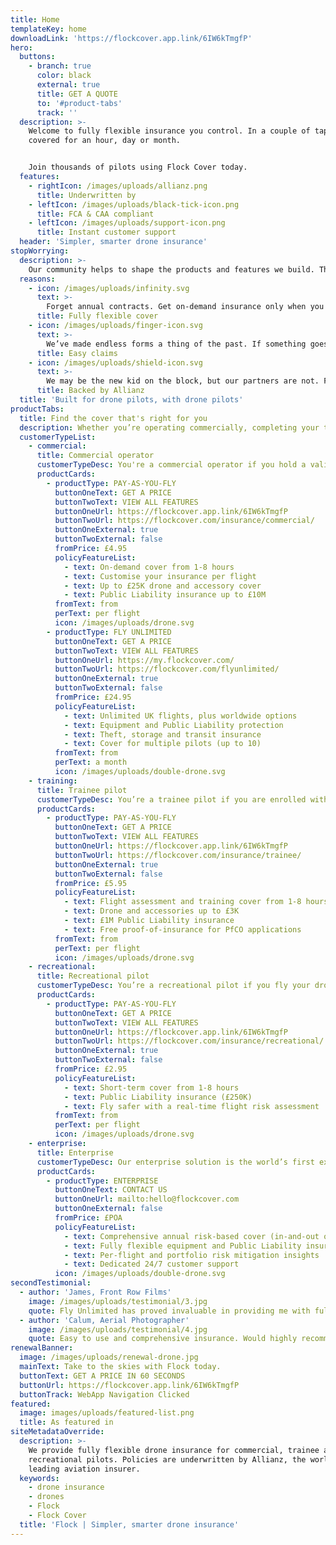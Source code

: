 ```yaml
---
title: Home
templateKey: home
downloadLink: 'https://flockcover.app.link/6IW6kTmgfP'
hero:
  buttons:
    - branch: true
      color: black
      external: true
      title: GET A QUOTE
      to: '#product-tabs'
      track: ''
  description: >-
    Welcome to fully flexible insurance you control. In a couple of taps, get
    covered for an hour, day or month.


    Join thousands of pilots using Flock Cover today.
  features:
    - rightIcon: /images/uploads/allianz.png
      title: Underwritten by
    - leftIcon: /images/uploads/black-tick-icon.png
      title: FCA & CAA compliant
    - leftIcon: /images/uploads/support-icon.png
      title: Instant customer support
  header: 'Simpler, smarter drone insurance'
stopWorrying:
  description: >-
    Our community helps to shape the products and features we build. The result: flexible policies that our pilots love, and smart tools that provide much more than just insurance.
  reasons:
    - icon: /images/uploads/infinity.svg
      text: >-
        Forget annual contracts. Get on-demand insurance only when you need it. Or fly with a flexible monthly policy and get covered anywhere, anytime.
      title: Fully flexible cover
    - icon: /images/uploads/finger-icon.svg
      text: >-
        We’ve made endless forms a thing of the past. If something goes wrong, make a claim via the app in a couple of taps. Or give us a call, we’re always here to help.
      title: Easy claims
    - icon: /images/uploads/shield-icon.svg
      text: >-
        We may be the new kid on the block, but our partners are not. Flock policies are underwritten by Allianz, the world’s leading aviation insurer. So you’re in safe hands.
      title: Backed by Allianz
  title: 'Built for drone pilots, with drone pilots'
productTabs:
  title: Find the cover that's right for you
  description: Whether you’re operating commercially, completing your training, or flying for fun - we offer flexible cover that’s tailored to you.
  customerTypeList:
    - commercial:
      title: Commercial operator
      customerTypeDesc: You're a commercial operator if you hold a valid PfCO (or a CAA accepted equivalent).
      productCards:
        - productType: PAY-AS-YOU-FLY
          buttonOneText: GET A PRICE
          buttonTwoText: VIEW ALL FEATURES
          buttonOneUrl: https://flockcover.app.link/6IW6kTmgfP
          buttonTwoUrl: https://flockcover.com/insurance/commercial/
          buttonOneExternal: true
          buttonTwoExternal: false
          fromPrice: £4.95
          policyFeatureList:
            - text: On-demand cover from 1-8 hours
            - text: Customise your insurance per flight
            - text: Up to £25K drone and accessory cover
            - text: Public Liability insurance up to £10M
          fromText: from
          perText: per flight
          icon: /images/uploads/drone.svg
        - productType: FLY UNLIMITED
          buttonOneText: GET A PRICE
          buttonTwoText: VIEW ALL FEATURES
          buttonOneUrl: https://my.flockcover.com/
          buttonTwoUrl: https://flockcover.com/flyunlimited/
          buttonOneExternal: true
          buttonTwoExternal: false
          fromPrice: £24.95
          policyFeatureList:
            - text: Unlimited UK flights, plus worldwide options
            - text: Equipment and Public Liability protection
            - text: Theft, storage and transit insurance
            - text: Cover for multiple pilots (up to 10)
          fromText: from
          perText: a month
          icon: /images/uploads/double-drone.svg
    - training:
      title: Trainee pilot
      customerTypeDesc: You’re a trainee pilot if you are enrolled with a licenced [NQE](https://help.flockcover.com/drone-regulation/what-is-a-national-qualified-entity-nqe), and have passed your Ground School theory test.
      productCards:
        - productType: PAY-AS-YOU-FLY
          buttonOneText: GET A PRICE
          buttonTwoText: VIEW ALL FEATURES
          buttonOneUrl: https://flockcover.app.link/6IW6kTmgfP
          buttonTwoUrl: https://flockcover.com/insurance/trainee/
          buttonOneExternal: true
          buttonTwoExternal: false
          fromPrice: £5.95
          policyFeatureList:
            - text: Flight assessment and training cover from 1-8 hours
            - text: Drone and accessories up to £3K
            - text: £1M Public Liability insurance
            - text: Free proof-of-insurance for PfCO applications
          fromText: from
          perText: per flight
          icon: /images/uploads/drone.svg
    - recreational:
      title: Recreational pilot
      customerTypeDesc: You’re a recreational pilot if you fly your drone as a hobby.
      productCards:
        - productType: PAY-AS-YOU-FLY
          buttonOneText: GET A PRICE
          buttonTwoText: VIEW ALL FEATURES
          buttonOneUrl: https://flockcover.app.link/6IW6kTmgfP
          buttonTwoUrl: https://flockcover.com/insurance/recreational/
          buttonOneExternal: true
          buttonTwoExternal: false
          fromPrice: £2.95
          policyFeatureList:
            - text: Short-term cover from 1-8 hours
            - text: Public Liability insurance (£250K)
            - text: Fly safer with a real-time flight risk assessment
          fromText: from
          perText: per flight
          icon: /images/uploads/drone.svg
    - enterprise:
      title: Enterprise
      customerTypeDesc: Our enterprise solution is the world’s first exposure-based drone insurance product for fleets. Call us on [+44 (0) 1234 480260](tel:+4401234480260) to request a quote.
      productCards:
        - productType: ENTERPRISE
          buttonOneText: CONTACT US
          buttonOneUrl: mailto:hello@flockcover.com
          buttonOneExternal: false
          fromPrice: £POA
          policyFeatureList:
            - text: Comprehensive annual risk-based cover (in-and-out of flight)
            - text: Fully flexible equipment and Public Liability insurance
            - text: Per-flight and portfolio risk mitigation insights
            - text: Dedicated 24/7 customer support  
          icon: /images/uploads/double-drone.svg
secondTestimonial:
  - author: 'James, Front Row Films'
    image: /images/uploads/testimonial/3.jpg
    quote: Fly Unlimited has proved invaluable in providing me with full cover in months where I’m doing a lot of aerial filming but still retaining that level of flexibility to pause the cover if I’m flying less or doing other types of filming.
  - author: 'Calum, Aerial Photographer'
    image: /images/uploads/testimonial/4.jpg
    quote: Easy to use and comprehensive insurance. Would highly recommend!
renewalBanner:
  image: /images/uploads/renewal-drone.jpg
  mainText: Take to the skies with Flock today.
  buttonText: GET A PRICE IN 60 SECONDS
  buttonUrl: https://flockcover.app.link/6IW6kTmgfP
  buttonTrack: WebApp Navigation Clicked
featured:
  image: images/uploads/featured-list.png
  title: As featured in
siteMetadataOverride:
  description: >-
    We provide fully flexible drone insurance for commercial, trainee and
    recreational pilots. Policies are underwritten by Allianz, the world’s
    leading aviation insurer.
  keywords:
    - drone insurance
    - drones
    - Flock
    - Flock Cover
  title: 'Flock | Simpler, smarter drone insurance'
---
```

